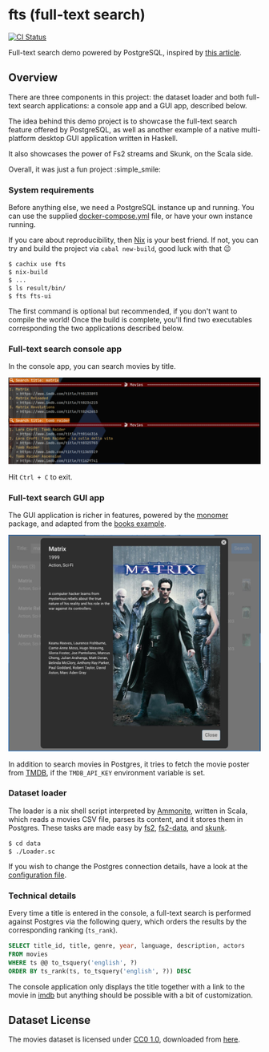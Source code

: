 fts (full-text search)
======================

[![CI Status](https://github.com/gvolpe/fts/workflows/Haskell%20CI/badge.svg)](https://github.com/gvolpe/fts/actions)

Full-text search demo powered by PostgreSQL, inspired by [this article](https://blog.crunchydata.com/blog/postgres-full-text-search-a-search-engine-in-a-database).

## Overview

There are three components in this project: the dataset loader and both full-text search applications: a console app and a GUI app, described below.

The idea behind this demo project is to showcase the full-text search feature offered by PostgreSQL, as well as another example of a native multi-platform desktop GUI application written in Haskell.

It also showcases the power of Fs2 streams and Skunk, on the Scala side.

Overall, it was just a fun project :simple_smile:

### System requirements

Before anything else, we need a PostgreSQL instance up and running. You can use the supplied [docker-compose.yml](./docker-compose.yml) file, or have your own instance running.

If you care about reproducibility, then [Nix](https://nixos.org/) is your best friend. If not, you can try and build the project via `cabal new-build`, good luck with that :wink:

```shell
$ cachix use fts
$ nix-build
$ ...
$ ls result/bin/
$ fts fts-ui
```

The first command is optional but recommended, if you don't want to compile the world! Once the build is complete, you'll find two executables corresponding the two applications described below.

### Full-text search console app

In the console app, you can search movies by title.

![console-app](img/fts.png)

Hit `Ctrl + C` to exit.

### Full-text search GUI app

The GUI application is richer in features, powered by the [monomer](https://hackage.haskell.org/package/monomer) package, and adapted from the [books example](https://github.com/fjvallarino/monomer/blob/main/docs/examples/02-books.md).

![ui-app](img/ui.jpg)

In addition to search movies in Postgres, it tries to fetch the movie poster from [TMDB](https://www.themoviedb.org/), if the `TMDB_API_KEY` environment variable is set.

### Dataset loader

The loader is a nix shell script interpreted by [Ammonite](http://ammonite.io/), written in Scala, which reads a movies CSV file, parses its content, and it stores them in Postgres. These tasks are made easy by [fs2](https://fs2.io), [fs2-data](https://github.com/satabin/fs2-data), and [skunk](https://github.com/tpolecat/skunk).

```shell
$ cd data
$ ./Loader.sc
```

If you wish to change the Postgres connection details, have a look at the [configuration file](data/DB.sc).

### Technical details

Every time a title is entered in the console, a full-text search is performed against Postgres via the following query, which orders the results by the corresponding ranking (`ts_rank`).

```sql
SELECT title_id, title, genre, year, language, description, actors
FROM movies
WHERE ts @@ to_tsquery('english', ?)
ORDER BY ts_rank(ts, to_tsquery('english', ?)) DESC
```

The console application only displays the title together with a link to the movie in [imdb](https://www.imdb.com/) but anything should be possible with a bit of customization.

## Dataset License

The movies dataset is licensed under [CC0 1.0](https://creativecommons.org/publicdomain/zero/1.0/), downloaded from [here](https://www.kaggle.com/stefanoleone992/imdb-extensive-dataset).

